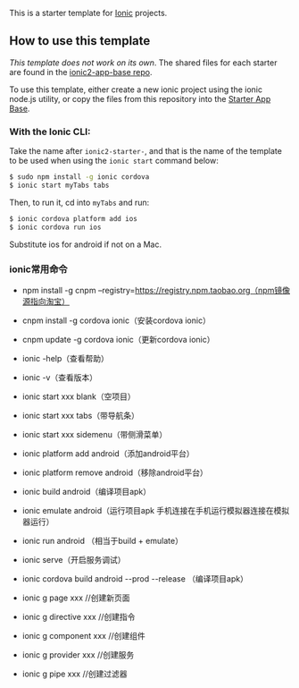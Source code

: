 This is a starter template for [Ionic](http://ionicframework.com/docs/) projects.

## How to use this template

*This template does not work on its own*. The shared files for each starter are found in the [ionic2-app-base repo](https://github.com/ionic-team/ionic2-app-base).

To use this template, either create a new ionic project using the ionic node.js utility, or copy the files from this repository into the [Starter App Base](https://github.com/ionic-team/ionic2-app-base).

### With the Ionic CLI:

Take the name after `ionic2-starter-`, and that is the name of the template to be used when using the `ionic start` command below:

```bash
$ sudo npm install -g ionic cordova
$ ionic start myTabs tabs
```

Then, to run it, cd into `myTabs` and run:

```bash
$ ionic cordova platform add ios
$ ionic cordova run ios
```

Substitute ios for android if not on a Mac.

### ionic常用命令

+ npm install -g cnpm –registry=https://registry.npm.taobao.org（npm镜像源指向淘宝）

+ cnpm install -g cordova ionic（安装cordova ionic）

+ cnpm update -g cordova ionic（更新cordova ionic）

+ ionic -help（查看帮助）

+ ionic -v（查看版本）

+ ionic start xxx blank（空项目）

+ ionic start xxx tabs（带导航条）

+ ionic start xxx sidemenu（带侧滑菜单）

+ ionic platform add android（添加android平台）

+ ionic platform remove android（移除android平台）

+ ionic build android（编译项目apk）

+ ionic emulate android（运行项目apk 
手机连接在手机运行模拟器连接在模拟器运行）

+ ionic run android （相当于build + emulate）

+ ionic serve（开启服务调试）

+ ionic cordova build android --prod --release （编译项目apk）

+ ionic g page xxx //创建新页面

+ ionic g directive xxx //创建指令

+ ionic g component xxx //创建组件

+ ionic g provider xxx //创建服务

+ ionic g pipe xxx //创建过滤器